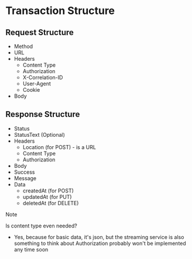 # Transaction Structure

## Request Structure
* Method
* URL
* Headers
    - Content Type
    - Authorization
    - X-Correlation-ID
    - User-Agent
    - Cookie
* Body

## Response Structure
* Status
* StatusText (Optional)
* Headers
    - Location (for POST) - is a URL
    - Content Type
    - Authorization
* Body
* Success
* Message
* Data
    - createdAt (for POST)
    - updatedAt (for PUT)
    - deletedAt (for DELETE)

> [!NOTE]
> Is content type even needed?
>   - Yes, because for basic data, it's json, but the streaming service is also
>     something to think about
> Authorization probably won't be implemented any time soon
